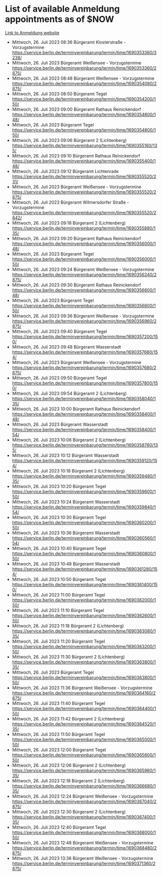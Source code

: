 # List of available Anmeldung appointments as of $NOW
[Link to Anmeldung website](https://service.berlin.de/terminvereinbarung/termin/tag.php?termin=1&anliegen[]=120686&dienstleisterlist=122210,122217,327316,122219,327312,122227,327314,122231,327346,122243,327348,122254,122252,329742,122260,329745,122262,329748,122271,327278,122273,327274,122277,327276,330436,122280,327294,122282,327290,122284,327292,122291,327270,122285,327266,122286,327264,122296,327268,150230,329760,122297,327286,122294,327284,122312,329763,122314,329775,122304,327330,122311,327334,122309,327332,317869,122281,327352,122279,329772,122283,122276,327324,122274,327326,122267,329766,122246,327318,122251,327320,122257,327322,122208,327298,122226,327300&herkunft=http%3A%2F%2Fservice.berlin.de%2Fdienstleistung%2F120686%2F)
- Mittwoch, 26. Juli 2023 08:36 Bürgeramt Klosterstraße - Vorzugstermine https://service.berlin.de/terminvereinbarung/termin/time/1690353360/3238/
- Mittwoch, 26. Juli 2023  Bürgeramt Weißensee - Vorzugstermine https://service.berlin.de/terminvereinbarung/termin/time/1690353360/2875/
- Mittwoch, 26. Juli 2023 08:48 Bürgeramt Weißensee - Vorzugstermine https://service.berlin.de/terminvereinbarung/termin/time/1690354080/2875/
- Mittwoch, 26. Juli 2023 08:50 Bürgeramt Tegel https://service.berlin.de/terminvereinbarung/termin/time/1690354200/150/
- Mittwoch, 26. Juli 2023 09:00 Bürgeramt Rathaus Reinickendorf https://service.berlin.de/terminvereinbarung/termin/time/1690354800/148/
- Mittwoch, 26. Juli 2023  Bürgeramt Tegel https://service.berlin.de/terminvereinbarung/termin/time/1690354800/150/
- Mittwoch, 26. Juli 2023 09:06 Bürgeramt 2 (Lichtenberg) https://service.berlin.de/terminvereinbarung/termin/time/1690355160/135/
- Mittwoch, 26. Juli 2023 09:10 Bürgeramt Rathaus Reinickendorf https://service.berlin.de/terminvereinbarung/termin/time/1690355400/148/
- Mittwoch, 26. Juli 2023 09:12 Bürgeramt Lichtenrade https://service.berlin.de/terminvereinbarung/termin/time/1690355520/231/
- Mittwoch, 26. Juli 2023  Bürgeramt Weißensee - Vorzugstermine https://service.berlin.de/terminvereinbarung/termin/time/1690355520/2875/
- Mittwoch, 26. Juli 2023  Bürgeramt Wilmersdorfer Straße - Vorzugstermine https://service.berlin.de/terminvereinbarung/termin/time/1690355520/2842/
- Mittwoch, 26. Juli 2023 09:18 Bürgeramt 2 (Lichtenberg) https://service.berlin.de/terminvereinbarung/termin/time/1690355880/135/
- Mittwoch, 26. Juli 2023 09:20 Bürgeramt Rathaus Reinickendorf https://service.berlin.de/terminvereinbarung/termin/time/1690356000/148/
- Mittwoch, 26. Juli 2023  Bürgeramt Tegel https://service.berlin.de/terminvereinbarung/termin/time/1690356000/150/
- Mittwoch, 26. Juli 2023 09:24 Bürgeramt Weißensee - Vorzugstermine https://service.berlin.de/terminvereinbarung/termin/time/1690356240/2875/
- Mittwoch, 26. Juli 2023 09:30 Bürgeramt Rathaus Reinickendorf https://service.berlin.de/terminvereinbarung/termin/time/1690356600/148/
- Mittwoch, 26. Juli 2023  Bürgeramt Tegel https://service.berlin.de/terminvereinbarung/termin/time/1690356600/150/
- Mittwoch, 26. Juli 2023 09:36 Bürgeramt Weißensee - Vorzugstermine https://service.berlin.de/terminvereinbarung/termin/time/1690356960/2875/
- Mittwoch, 26. Juli 2023 09:40 Bürgeramt Tegel https://service.berlin.de/terminvereinbarung/termin/time/1690357200/150/
- Mittwoch, 26. Juli 2023 09:48 Bürgeramt Wasserstadt https://service.berlin.de/terminvereinbarung/termin/time/1690357680/154/
- Mittwoch, 26. Juli 2023  Bürgeramt Weißensee - Vorzugstermine https://service.berlin.de/terminvereinbarung/termin/time/1690357680/2875/
- Mittwoch, 26. Juli 2023 09:50 Bürgeramt Tegel https://service.berlin.de/terminvereinbarung/termin/time/1690357800/150/
- Mittwoch, 26. Juli 2023 09:54 Bürgeramt 2 (Lichtenberg) https://service.berlin.de/terminvereinbarung/termin/time/1690358040/135/
- Mittwoch, 26. Juli 2023 10:00 Bürgeramt Rathaus Reinickendorf https://service.berlin.de/terminvereinbarung/termin/time/1690358400/148/
- Mittwoch, 26. Juli 2023  Bürgeramt Wasserstadt https://service.berlin.de/terminvereinbarung/termin/time/1690358400/154/
- Mittwoch, 26. Juli 2023 10:06 Bürgeramt 2 (Lichtenberg) https://service.berlin.de/terminvereinbarung/termin/time/1690358760/135/
- Mittwoch, 26. Juli 2023 10:12 Bürgeramt Wasserstadt https://service.berlin.de/terminvereinbarung/termin/time/1690359120/154/
- Mittwoch, 26. Juli 2023 10:18 Bürgeramt 2 (Lichtenberg) https://service.berlin.de/terminvereinbarung/termin/time/1690359480/135/
- Mittwoch, 26. Juli 2023 10:20 Bürgeramt Tegel https://service.berlin.de/terminvereinbarung/termin/time/1690359600/150/
- Mittwoch, 26. Juli 2023 10:24 Bürgeramt Wasserstadt https://service.berlin.de/terminvereinbarung/termin/time/1690359840/154/
- Mittwoch, 26. Juli 2023 10:30 Bürgeramt Tegel https://service.berlin.de/terminvereinbarung/termin/time/1690360200/150/
- Mittwoch, 26. Juli 2023 10:36 Bürgeramt Wasserstadt https://service.berlin.de/terminvereinbarung/termin/time/1690360560/154/
- Mittwoch, 26. Juli 2023 10:40 Bürgeramt Tegel https://service.berlin.de/terminvereinbarung/termin/time/1690360800/150/
- Mittwoch, 26. Juli 2023 10:48 Bürgeramt Wasserstadt https://service.berlin.de/terminvereinbarung/termin/time/1690361280/154/
- Mittwoch, 26. Juli 2023 10:50 Bürgeramt Tegel https://service.berlin.de/terminvereinbarung/termin/time/1690361400/150/
- Mittwoch, 26. Juli 2023 11:00 Bürgeramt Tegel https://service.berlin.de/terminvereinbarung/termin/time/1690362000/150/
- Mittwoch, 26. Juli 2023 11:10 Bürgeramt Tegel https://service.berlin.de/terminvereinbarung/termin/time/1690362600/150/
- Mittwoch, 26. Juli 2023 11:18 Bürgeramt 2 (Lichtenberg) https://service.berlin.de/terminvereinbarung/termin/time/1690363080/135/
- Mittwoch, 26. Juli 2023 11:20 Bürgeramt Tegel https://service.berlin.de/terminvereinbarung/termin/time/1690363200/150/
- Mittwoch, 26. Juli 2023 11:30 Bürgeramt 2 (Lichtenberg) https://service.berlin.de/terminvereinbarung/termin/time/1690363800/135/
- Mittwoch, 26. Juli 2023  Bürgeramt Tegel https://service.berlin.de/terminvereinbarung/termin/time/1690363800/150/
- Mittwoch, 26. Juli 2023 11:36 Bürgeramt Weißensee - Vorzugstermine https://service.berlin.de/terminvereinbarung/termin/time/1690364160/2875/
- Mittwoch, 26. Juli 2023 11:40 Bürgeramt Tegel https://service.berlin.de/terminvereinbarung/termin/time/1690364400/150/
- Mittwoch, 26. Juli 2023 11:42 Bürgeramt 2 (Lichtenberg) https://service.berlin.de/terminvereinbarung/termin/time/1690364520/135/
- Mittwoch, 26. Juli 2023 11:50 Bürgeramt Tegel https://service.berlin.de/terminvereinbarung/termin/time/1690365000/150/
- Mittwoch, 26. Juli 2023 12:00 Bürgeramt Tegel https://service.berlin.de/terminvereinbarung/termin/time/1690365600/150/
- Mittwoch, 26. Juli 2023 12:06 Bürgeramt 2 (Lichtenberg) https://service.berlin.de/terminvereinbarung/termin/time/1690365960/135/
- Mittwoch, 26. Juli 2023 12:18 Bürgeramt 2 (Lichtenberg) https://service.berlin.de/terminvereinbarung/termin/time/1690366680/135/
- Mittwoch, 26. Juli 2023 12:24 Bürgeramt Weißensee - Vorzugstermine https://service.berlin.de/terminvereinbarung/termin/time/1690367040/2875/
- Mittwoch, 26. Juli 2023 12:30 Bürgeramt 2 (Lichtenberg) https://service.berlin.de/terminvereinbarung/termin/time/1690367400/135/
- Mittwoch, 26. Juli 2023 12:40 Bürgeramt Tegel https://service.berlin.de/terminvereinbarung/termin/time/1690368000/150/
- Mittwoch, 26. Juli 2023 12:48 Bürgeramt Weißensee - Vorzugstermine https://service.berlin.de/terminvereinbarung/termin/time/1690368480/2875/
- Mittwoch, 26. Juli 2023 13:36 Bürgeramt Weißensee - Vorzugstermine https://service.berlin.de/terminvereinbarung/termin/time/1690371360/2875/
